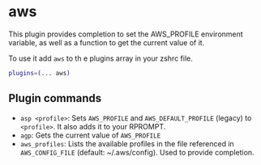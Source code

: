 # aws

This plugin provides completion to set the AWS_PROFILE environment variable, as well as a
function to get the current value of it.

To use it add `aws` to th e plugins array in your zshrc file.

```zsh
plugins=(... aws)
```

## Plugin commands

* `asp <profile>`: Sets `AWS_PROFILE` and `AWS_DEFAULT_PROFILE` (legacy) to `<profile>`.
It also adds it to your RPROMPT.
* `agp`: Gets the current value of `AWS_PROFILE`
* `aws_profiles`: Lists the available profiles in the file referenced in `AWS_CONFIG_FILE` (default: ~/.aws/config). Used to provide completion.
